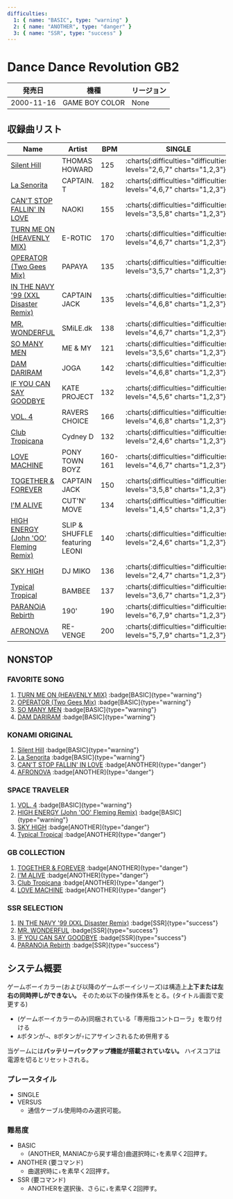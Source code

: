 ```yaml
---
difficulties:
  1: { name: "BASIC", type: "warning" }
  2: { name: "ANOTHER", type: "danger" }
  3: { name: "SSR", type: "success" }
---
```


# Dance Dance Revolution GB2

|発売日|機種|リージョン|
|------|----|---------|
|2000-11-16|GAME BOY COLOR|None|

## 収録曲リスト

|Name|Artist|BPM|SINGLE|
|----|------|---|------|
|[Silent Hill](/playstation-jp/3rd/silent-hill)|THOMAS HOWARD|125| :charts{:difficulties="difficulties" levels="2,6,7" charts="1,2,3"}|
|[La Senorita](/playstation-jp/3rd/la-senorita)|CAPTAIN. T|182| :charts{:difficulties="difficulties" levels="4,6,7" charts="1,2,3"}||
|[CAN'T STOP FALLIN' IN LOVE](/gameboy/gb2/cant-stop-fallin-in-love)|NAOKI|155| :charts{:difficulties="difficulties" levels="3,5,8" charts="1,2,3"}|
|[TURN ME ON (HEAVENLY MIX)](/playstation-jp/3rd/turn-me-on)|E-ROTIC|170| :charts{:difficulties="difficulties" levels="4,6,7" charts="1,2,3"}|
|[OPERATOR (Two Gees Mix)](/playstation-jp/3rd/operator)|PAPAYA|135| :charts{:difficulties="difficulties" levels="3,5,7" charts="1,2,3"}|
|[IN THE NAVY '99 (XXL Disaster Remix)](/playstation-jp/2nd/in-the-navy)|CAPTAIN JACK|135| :charts{:difficulties="difficulties" levels="4,6,8" charts="1,2,3"}|
|[MR. WONDERFUL](/playstation-jp/3rd/mr-wonderful)|SMiLE.dk|138| :charts{:difficulties="difficulties" levels="4,6,7" charts="1,2,3"}|
|[SO MANY MEN](/playstation-jp/3rd/so-many-men)|ME & MY|121| :charts{:difficulties="difficulties" levels="3,5,6" charts="1,2,3"}|
|[DAM DARIRAM](/playstation-jp/3rd/dam-dariram)|JOGA|142| :charts{:difficulties="difficulties" levels="4,6,8" charts="1,2,3"}||
|[IF YOU CAN SAY GOODBYE](/playstation-jp/3rd/if-you-can-say-goodbye)|KATE PROJECT|132| :charts{:difficulties="difficulties" levels="4,5,6" charts="1,2,3"}|
|[VOL. 4](/playstation-jp/3rd/vol-4)|RAVERS CHOICE|166| :charts{:difficulties="difficulties" levels="4,6,8" charts="1,2,3"}|
|[Club Tropicana](/gameboy/gb2/club-tropicana)|Cydney D|132| :charts{:difficulties="difficulties" levels="2,4,6" charts="1,2,3"}|
|[LOVE MACHINE](/gameboy/gb2/love-machine)|PONY TOWN BOYZ|160-161| :charts{:difficulties="difficulties" levels="4,6,7" charts="1,2,3"}|
|[TOGETHER & FOREVER](/gameboy/gb2/together-forever)|CAPTAIN JACK|150| :charts{:difficulties="difficulties" levels="3,5,8" charts="1,2,3"}|
|[I'M ALIVE](/gameboy/gb2/im-alive)|CUT'N' MOVE|134| :charts{:difficulties="difficulties" levels="1,4,5" charts="1,2,3"}|
|[HIGH ENERGY (John 'OO' Fleming Remix)](/gameboy/gb2/high-energy)|SLIP & SHUFFLE featuring LEONI|140| :charts{:difficulties="difficulties" levels="2,4,6" charts="1,2,3"}|
|[SKY HIGH](/gameboy/gb2/sky-high-miko)|DJ MIKO|136| :charts{:difficulties="difficulties" levels="2,4,7" charts="1,2,3"}|
|[Typical Tropical](/gameboy/gb2/typical-tropical)|BAMBEE|137| :charts{:difficulties="difficulties" levels="3,6,7" charts="1,2,3"}|
|[PARANOiA Rebirth](/playstation-jp/3rd/paranoia-rebirth)|190'|190| :charts{:difficulties="difficulties" levels="6,7,9" charts="1,2,3"}|
|[AFRONOVA](/playstation-jp/3rd/afronova)|RE-VENGE|200| :charts{:difficulties="difficulties" levels="5,7,9" charts="1,2,3"}|

## NONSTOP

### FAVORITE SONG

1. [TURN ME ON (HEAVENLY MIX)](/playstation-jp/3rd/turn-me-on) :badge[BASIC]{type="warning"}
1. [OPERATOR (Two Gees Mix)](/playstation-jp/3rd/operator) :badge[BASIC]{type="warning"}
1. [SO MANY MEN](/playstation-jp/3rd/so-many-men) :badge[BASIC]{type="warning"}
1. [DAM DARIRAM](/playstation-jp/3rd/dam-dariram) :badge[BASIC]{type="warning"}

### KONAMI ORIGINAL

1. [Silent Hill](/playstation-jp/3rd/silent-hill) :badge[BASIC]{type="warning"}
1. [La Senorita](/playstation-jp/3rd/la-senorita) :badge[BASIC]{type="warning"}
1. [CAN'T STOP FALLIN' IN LOVE](/gameboy/gb2/cant-stop-fallin-in-love) :badge[ANOTHER]{type="danger"}
1. [AFRONOVA](/playstation-jp/3rd/afronova) :badge[ANOTHER]{type="danger"}

### SPACE TRAVELER

1. [VOL. 4](/playstation-jp/3rd/vol-4) :badge[BASIC]{type="warning"}
1. [HIGH ENERGY (John 'OO' Fleming Remix)](/gameboy/gb2/high-energy) :badge[BASIC]{type="warning"}
1. [SKY HIGH](/gameboy/gb2/sky-high-miko) :badge[ANOTHER]{type="danger"}
1. [Typical Tropical](/gameboy/gb2/typical-tropical) :badge[ANOTHER]{type="danger"}

### GB COLLECTION

1. [TOGETHER & FOREVER](/gameboy/gb2/together-forever) :badge[ANOTHER]{type="danger"}
1. [I'M ALIVE](/gameboy/gb2/im-alive) :badge[ANOTHER]{type="danger"}
1. [Club Tropicana](/gameboy/gb2/club-tropicana) :badge[ANOTHER]{type="danger"}
1. [LOVE MACHINE](/gameboy/gb2/love-machine) :badge[ANOTHER]{type="danger"}

### SSR SELECTION

1. [IN THE NAVY '99 (XXL Disaster Remix)](/playstation-jp/2nd/in-the-navy) :badge[SSR]{type="success"}
1. [MR. WONDERFUL](/playstation-jp/3rd/mr-wonderful) :badge[SSR]{type="success"}
1. [IF YOU CAN SAY GOODBYE](/playstation-jp/3rd/if-you-can-say-goodbye) :badge[SSR]{type="success"}
1. [PARANOiA Rebirth](/playstation-jp/3rd/paranoia-rebirth) :badge[SSR]{type="success"}

## システム概要

ゲームボーイカラー(および以降のゲームボーイシリーズ)は構造上**上下または左右の同時押しができない。**
そのため以下の操作体系をとる。(タイトル画面で変更する)

- (ゲームボーイカラーのみ)同梱されている「専用指コントローラ」を取り付ける
- `A`ボタンが`→`、`B`ボタンが`↑`にアサインされるため併用する

当ゲームには**バッテリーバックアップ機能が搭載されていない。**
ハイスコアは電源を切るとリセットされる。

### プレースタイル

- SINGLE
- VERSUS
  - 通信ケーブル使用時のみ選択可能。

### 難易度

- BASIC
  - (ANOTHER, MANIACから戻す場合)曲選択時に`↑`を素早く2回押す。
- ANOTHER (要コマンド)
  - 曲選択時に`↓`を素早く2回押す。
- SSR (要コマンド)
  - ANOTHERを選択後、さらに`↓`を素早く2回押す。
